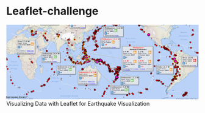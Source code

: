 # Leaflet-challenge
![cover](Images/cover.png)
Visualizing Data with Leaflet  for Earthquake Visualization
